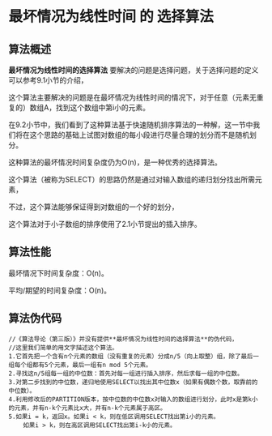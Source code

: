 最坏情况为线性时间 的 选择算法
=================

算法概述
---------

**最坏情况为线性时间的选择算法** 要解决的问题是选择问题，关于选择问题的定义可以参考9.1小节的介绍，

这个算法主要解决的问题是在最坏情况为线性时间的情况下，对于任意（元素无重复的）数组A，找到这个数组中第i小的元素。

在9.2小节中，我们看到了这种算法基于快速随机排序算法的一种解，这一节中我们将在这个思路的基础上试图对数组的每小段进行尽量合理的划分而不是随机划分。

这种算法的最坏情况时间复杂度仍为O(n)，是一种优秀的选择算法。

这个算法（被称为SELECT）的思路仍然是通过对输入数组的递归划分找出所需元素，

不过，这个算法能够保证得到对数组的一个好的划分，

这个算法对于小子数组的排序使用了2.1小节提出的插入排序。

算法性能
---------

最坏情况下时间复杂度：O(n)。

平均/期望的时间复杂度：O(n)。

算法伪代码
-----------

```
//《算法导论（第三版）》并没有提供**最坏情况为线性时间的选择算法**的伪代码，
//这里我们简单的用文字描述这个算法。
1.它首先把一个含有n个元素的数组（没有重复的元素）分成n/5（向上取整）组，除了最后一组每个组都有5个元素，最后一组有n mod 5个元素。
2.寻找这n/5组每一组的中位数：首先对每一组进行插入排序，然后求每一组的中位数。
3.对第二步找到的中位数，递归地使用SELECT以找出其中位数x（如果有偶数个数，取靠前的中位数）。
4.利用修改后的PARTITION版本，按中位数的中位数x对输入的数组进行划分，此时x是第k小的元素，并有n-k个元素比x大，并有n-k个元素属于高区。
5.如果i = k，返回x。如果i < k，则在低区调用SELECT找出第i小的元素。
	如果i > k，则在高区调用SELECT找出第i-k小的元素。
```